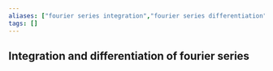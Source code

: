 ```yaml
---
aliases: ["fourier series integration","fourier series differentiation"]
tags: []
---
```


## Integration and differentiation of fourier series


